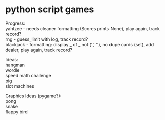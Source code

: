 # python script games
Progress:\
yahtzee - needs cleaner formatting (Scores prints None), play again, track record?\
rng - guess_limit with log, track record?\
blackjack - formatting: display _ of _ not ('_', '_'), no dupe cards (set), add dealer, play again, track record?

Ideas:\
hangman\
wordle\
speed math challenge\
pig\
slot machines

Graphics Ideas (pygame?):\
pong\
snake\
flappy bird